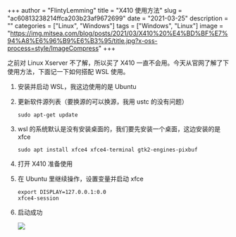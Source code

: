 +++
author = "FlintyLemming"
title = "X410 使用方法"
slug = "ac60813238214ffca203b23af9672699"
date = "2021-03-25"
description = ""
categories = ["Linux", "Windows"]
tags = ["Windows", "Linux"]
image = "https://img.mitsea.com/blog/posts/2021/03/X410%20%E4%BD%BF%E7%94%A8%E6%96%B9%E6%B3%95/title.jpg?x-oss-process=style/ImageCompress"
+++

之前对 Linux Xserver 不了解，所以买了 X410 一直不会用。今天从官网了解了下使用方法，下面记一下如何搭配 WSL 使用。

1. 安装并启动 WSL，我这边使用的是 Ubuntu
2. 更新软件源列表（要换源的可以换源，我用 ustc 的没有问题）
    
    ```
    sudo apt-get update
    ```
    
3. wsl 的系统默认是没有安装桌面的，我们要先安装一个桌面，这边安装的是 xfce
    
    ```
    sudo apt install xfce4 xfce4-terminal gtk2-engines-pixbuf
    ```
    
4. 打开 X410 准备使用
5. 在 Ubuntu 里继续操作，设置变量并启动 xfce
    
    ```
    export DISPLAY=127.0.0.1:0.0
    xfce4-session
    ```
    
6. 启动成功
    
    ![](https://img.mitsea.com/blog/posts/2021/03/X410%20%E4%BD%BF%E7%94%A8%E6%96%B9%E6%B3%95/1.png?x-oss-process=style/ImageCompress)